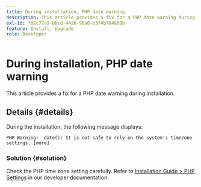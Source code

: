 ```yaml
---
title: During installation, PHP date warning
description: This article provides a fix for a PHP date warning during installation.
exl-id: f82c77a9-bbcd-4426-96a0-b3f4b704860b
feature: Install, Upgrade
role: Developer
---
```

# During installation, PHP date warning

This article provides a fix for a PHP date warning during installation.

## Details {#details}

During the installation, the following message displays:

```text
PHP Warning:  date(): It is not safe to rely on the system's timezone settings. [more]
```

### Solution {#solution}

Check the PHP time zone setting carefully. Refer to [Installation Guide > PHP Settings](https://devdocs.magento.com/guides/v2.3/install-gde/prereq/php-settings.html) in our developer documentation.
